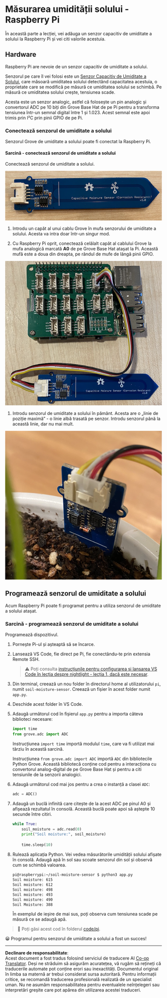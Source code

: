 <!--
CO_OP_TRANSLATOR_METADATA:
{
  "original_hash": "9d4d00a47d5d0f3e6ce42c0d1020064a",
  "translation_date": "2025-08-28T10:54:57+00:00",
  "source_file": "2-farm/lessons/2-detect-soil-moisture/pi-soil-moisture.md",
  "language_code": "ro"
}
-->
# Măsurarea umidității solului - Raspberry Pi

În această parte a lecției, vei adăuga un senzor capacitiv de umiditate a solului la Raspberry Pi și vei citi valorile acestuia.

## Hardware

Raspberry Pi are nevoie de un senzor capacitiv de umiditate a solului.

Senzorul pe care îl vei folosi este un [Senzor Capacitiv de Umiditate a Solului](https://www.seeedstudio.com/Grove-Capacitive-Moisture-Sensor-Corrosion-Resistant.html), care măsoară umiditatea solului detectând capacitatea acestuia, o proprietate care se modifică pe măsură ce umiditatea solului se schimbă. Pe măsură ce umiditatea solului crește, tensiunea scade.

Acesta este un senzor analogic, astfel că folosește un pin analogic și convertorul ADC pe 10 biți din Grove Base Hat de pe Pi pentru a transforma tensiunea într-un semnal digital între 1 și 1.023. Acest semnal este apoi trimis prin I²C prin pinii GPIO de pe Pi.

### Conectează senzorul de umiditate a solului

Senzorul Grove de umiditate a solului poate fi conectat la Raspberry Pi.

#### Sarcină - conectează senzorul de umiditate a solului

Conectează senzorul de umiditate a solului.

![Un senzor Grove de umiditate a solului](../../../../../translated_images/grove-capacitive-soil-moisture-sensor.e7f0776cce30e78be5cc5a07839385fd6718857f31b5bf5ad3d0c73c83b2f0ef.ro.png)

1. Introdu un capăt al unui cablu Grove în mufa senzorului de umiditate a solului. Acesta va intra doar într-un singur mod.

1. Cu Raspberry Pi oprit, conectează celălalt capăt al cablului Grove la mufa analogică marcată **A0** de pe Grove Base Hat atașat la Pi. Această mufă este a doua din dreapta, pe rândul de mufe de lângă pinii GPIO.

![Senzorul Grove de umiditate a solului conectat la mufa A0](../../../../../translated_images/pi-soil-moisture-sensor.fdd7eb2393792cf6739cacf1985d9f55beda16d372f30d0b5a51d586f978a870.ro.png)

1. Introdu senzorul de umiditate a solului în pământ. Acesta are o „linie de poziție maximă” - o linie albă trasată pe senzor. Introdu senzorul până la această linie, dar nu mai mult.

![Senzorul Grove de umiditate a solului în pământ](../../../../../translated_images/soil-moisture-sensor-in-soil.bfad91002bda5e960f8c51ee64b02ee59b32c8c717e3515a2c945f33e614e403.ro.png)

## Programează senzorul de umiditate a solului

Acum Raspberry Pi poate fi programat pentru a utiliza senzorul de umiditate a solului atașat.

### Sarcină - programează senzorul de umiditate a solului

Programează dispozitivul.

1. Pornește Pi-ul și așteaptă să se încarce.

1. Lansează VS Code, fie direct pe Pi, fie conectându-te prin extensia Remote SSH.

    > ⚠️ Poți consulta [instrucțiunile pentru configurarea și lansarea VS Code în lecția despre nightlight - lecția 1, dacă este necesar](../../../1-getting-started/lessons/1-introduction-to-iot/pi.md).

1. Din terminal, creează un nou folder în directorul home al utilizatorului `pi`, numit `soil-moisture-sensor`. Creează un fișier în acest folder numit `app.py`.

1. Deschide acest folder în VS Code.

1. Adaugă următorul cod în fișierul `app.py` pentru a importa câteva biblioteci necesare:

    ```python
    import time
    from grove.adc import ADC
    ```

    Instrucțiunea `import time` importă modulul `time`, care va fi utilizat mai târziu în această sarcină.

    Instrucțiunea `from grove.adc import ADC` importă `ADC` din bibliotecile Python Grove. Această bibliotecă conține cod pentru a interacționa cu convertorul analog-digital de pe Grove Base Hat și pentru a citi tensiunile de la senzorii analogici.

1. Adaugă următorul cod mai jos pentru a crea o instanță a clasei `ADC`:

    ```python
    adc = ADC()
    ```

1. Adaugă un buclă infinită care citește de la acest ADC pe pinul A0 și afișează rezultatul în consolă. Această buclă poate apoi să aștepte 10 secunde între citiri.

    ```python
    while True:
        soil_moisture = adc.read(0)
        print("Soil moisture:", soil_moisture)

        time.sleep(10)
    ```

1. Rulează aplicația Python. Vei vedea măsurătorile umidității solului afișate în consolă. Adaugă apă în sol sau scoate senzorul din sol și observă cum se schimbă valoarea.

    ```output
    pi@raspberrypi:~/soil-moisture-sensor $ python3 app.py 
    Soil moisture: 615
    Soil moisture: 612
    Soil moisture: 498
    Soil moisture: 493
    Soil moisture: 490
    Soil Moisture: 388
    ```

    În exemplul de ieșire de mai sus, poți observa cum tensiunea scade pe măsură ce se adaugă apă.

> 💁 Poți găsi acest cod în folderul [code/pi](../../../../../2-farm/lessons/2-detect-soil-moisture/code/pi).

😀 Programul pentru senzorul de umiditate a solului a fost un succes!

---

**Declinare de responsabilitate**:  
Acest document a fost tradus folosind serviciul de traducere AI [Co-op Translator](https://github.com/Azure/co-op-translator). Deși ne străduim să asigurăm acuratețea, vă rugăm să rețineți că traducerile automate pot conține erori sau inexactități. Documentul original în limba sa maternă ar trebui considerat sursa autoritară. Pentru informații critice, se recomandă traducerea profesională realizată de un specialist uman. Nu ne asumăm responsabilitatea pentru eventualele neînțelegeri sau interpretări greșite care pot apărea din utilizarea acestei traduceri.